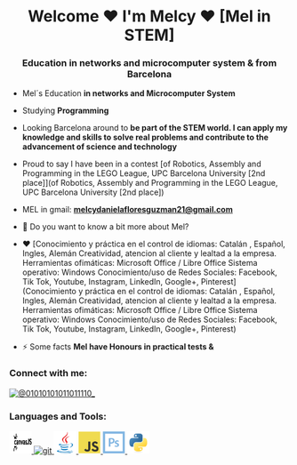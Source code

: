 <h1 align="center">Welcome ♥ I'm Melcy ♥  [Mel in STEM]</h1>
<h3 align="center">Education in networks and microcomputer system & from Barcelona</h3>

- Mel´s Education **in networks and Microcomputer System**

- Studying **Programming**

- Looking Barcelona around to **be part of the STEM world. I can apply my knowledge and skills to solve real problems and contribute to the advancement of science and technology**

- Proud to say I have been in a contest [of Robotics, Assembly and Programming in the LEGO League, UPC Barcelona University [2nd place]](of Robotics, Assembly and Programming in the LEGO League, UPC Barcelona University [2nd place])

- MEL in gmail: **melcydanielafloresguzman21@gmail.com**

- 📄 Do you want to know a bit more about Mel?
- ♥ [Conocimiento y práctica en el control de idiomas: Catalán , Español, Ingles, Alemán Creatividad, atencion al cliente y lealtad a la empresa. Herramientas ofimáticas: Microsoft Office / Libre Office Sistema operativo: Windows Conocimiento/uso de Redes Sociales: Facebook, Tik Tok, Youtube, Instagram, LinkedIn, Google+, Pinterest](Conocimiento y práctica en el control de idiomas: Catalán , Español, Ingles, Alemán Creatividad, atencion al cliente y lealtad a la empresa. Herramientas ofimáticas: Microsoft Office / Libre Office Sistema operativo: Windows Conocimiento/uso de Redes Sociales: Facebook, Tik Tok, Youtube, Instagram, LinkedIn, Google+, Pinterest)

- ⚡ Some facts **Mel have Honours in practical tests &**

<h3 align="left">Connect with me:</h3>
<p align="left">
<a href="https://instagram.com/@01010101011011110_" target="blank"><img align="center" src="https://raw.githubusercontent.com/rahuldkjain/github-profile-readme-generator/master/src/images/icons/Social/instagram.svg" alt="@01010101011011110_" height="30" width="40" /></a>
</p>

<h3 align="left">Languages and Tools:</h3>
<p align="left"> <a href="https://canvasjs.com" target="_blank" rel="noreferrer"> <img src="https://raw.githubusercontent.com/Hardik0307/Hardik0307/master/assets/canvasjs-charts.svg" alt="canvasjs" width="40" height="40"/> </a> <a href="https://git-scm.com/" target="_blank" rel="noreferrer"> <img src="https://www.vectorlogo.zone/logos/git-scm/git-scm-icon.svg" alt="git" width="40" height="40"/> </a> <a href="https://www.java.com" target="_blank" rel="noreferrer"> <img src="https://raw.githubusercontent.com/devicons/devicon/master/icons/java/java-original.svg" alt="java" width="40" height="40"/> </a> <a href="https://developer.mozilla.org/en-US/docs/Web/JavaScript" target="_blank" rel="noreferrer"> <img src="https://raw.githubusercontent.com/devicons/devicon/master/icons/javascript/javascript-original.svg" alt="javascript" width="40" height="40"/> </a> <a href="https://www.photoshop.com/en" target="_blank" rel="noreferrer"> <img src="https://raw.githubusercontent.com/devicons/devicon/master/icons/photoshop/photoshop-line.svg" alt="photoshop" width="40" height="40"/> </a> <a href="https://www.python.org" target="_blank" rel="noreferrer"> <img src="https://raw.githubusercontent.com/devicons/devicon/master/icons/python/python-original.svg" alt="python" width="40" height="40"/> </a> </p>
